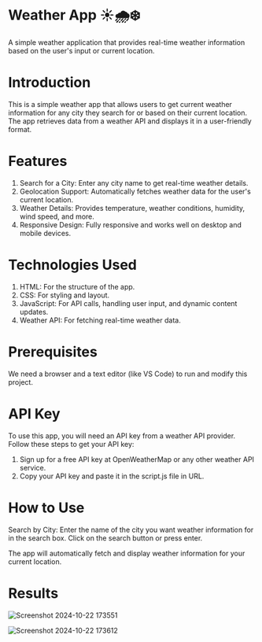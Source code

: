 # Weather App ☀️🌧️❄️

A simple weather application that provides real-time weather information based on the user's input or current location.

# Introduction
This is a simple weather app that allows users to get current weather information for any city they search for or based on their current location. The app retrieves data from a weather API and displays it in a user-friendly format.

# Features
1. Search for a City: Enter any city name to get real-time weather details.
2. Geolocation Support: Automatically fetches weather data for the user's current location.
3. Weather Details: Provides temperature, weather conditions, humidity, wind speed, and more.
4. Responsive Design: Fully responsive and works well on desktop and mobile devices.

# Technologies Used
1. HTML: For the structure of the app.
2. CSS: For styling and layout.
3. JavaScript: For API calls, handling user input, and dynamic content updates.
4. Weather API: For fetching real-time weather data.

# Prerequisites
We need a browser and a text editor (like VS Code) to run and modify this project.

# API Key
To use this app, you will need an API key from a weather API provider. Follow these steps to get your API key:

1. Sign up for a free API key at OpenWeatherMap or any other weather API service.
2. Copy your API key and paste it in the script.js file in URL.

# How to Use
Search by City:
Enter the name of the city you want weather information for in the search box.
Click on the search button or press enter.

The app will automatically fetch and display weather information for your current location.

# Results
![Screenshot 2024-10-22 173551](https://github.com/user-attachments/assets/2af043f7-574a-4a7d-a011-c813bc8d5af1)

![Screenshot 2024-10-22 173612](https://github.com/user-attachments/assets/0922e93f-6849-4348-9d44-f762147a1ac0)


